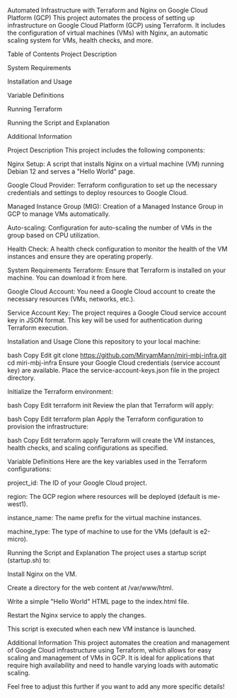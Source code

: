 Automated Infrastructure with Terraform and Nginx on Google Cloud Platform (GCP)
This project automates the process of setting up infrastructure on Google Cloud Platform (GCP) using Terraform. It includes the configuration of virtual machines (VMs) with Nginx, an automatic scaling system for VMs, health checks, and more.

Table of Contents
Project Description

System Requirements

Installation and Usage

Variable Definitions

Running Terraform

Running the Script and Explanation

Additional Information

Project Description
This project includes the following components:

Nginx Setup: A script that installs Nginx on a virtual machine (VM) running Debian 12 and serves a "Hello World" page.

Google Cloud Provider: Terraform configuration to set up the necessary credentials and settings to deploy resources to Google Cloud.

Managed Instance Group (MIG): Creation of a Managed Instance Group in GCP to manage VMs automatically.

Auto-scaling: Configuration for auto-scaling the number of VMs in the group based on CPU utilization.

Health Check: A health check configuration to monitor the health of the VM instances and ensure they are operating properly.

System Requirements
Terraform: Ensure that Terraform is installed on your machine. You can download it from here.

Google Cloud Account: You need a Google Cloud account to create the necessary resources (VMs, networks, etc.).

Service Account Key: The project requires a Google Cloud service account key in JSON format. This key will be used for authentication during Terraform execution.

Installation and Usage
Clone this repository to your local machine:

bash
Copy
Edit
git clone https://github.com/MiryamMann/miri-mbj-infra.git
cd miri-mbj-infra
Ensure your Google Cloud credentials (service account key) are available. Place the service-account-keys.json file in the project directory.

Initialize the Terraform environment:

bash
Copy
Edit
terraform init
Review the plan that Terraform will apply:

bash
Copy
Edit
terraform plan
Apply the Terraform configuration to provision the infrastructure:

bash
Copy
Edit
terraform apply
Terraform will create the VM instances, health checks, and scaling configurations as specified.

Variable Definitions
Here are the key variables used in the Terraform configurations:

project_id: The ID of your Google Cloud project.

region: The GCP region where resources will be deployed (default is me-west1).

instance_name: The name prefix for the virtual machine instances.

machine_type: The type of machine to use for the VMs (default is e2-micro).

Running the Script and Explanation
The project uses a startup script (startup.sh) to:

Install Nginx on the VM.

Create a directory for the web content at /var/www/html.

Write a simple "Hello World" HTML page to the index.html file.

Restart the Nginx service to apply the changes.

This script is executed when each new VM instance is launched.

Additional Information
This project automates the creation and management of Google Cloud infrastructure using Terraform, which allows for easy scaling and management of VMs in GCP. It is ideal for applications that require high availability and need to handle varying loads with automatic scaling.

Feel free to adjust this further if you want to add any more specific details!








